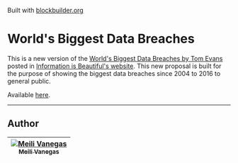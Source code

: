 Built with [blockbuilder.org](http://blockbuilder.org)

# World's Biggest Data Breaches

This is a new version of the [World's Biggest Data Breaches by Tom Evans](http://www.informationisbeautiful.net/visualizations/worlds-biggest-data-breaches-hacks/) posted in [Information is Beautiful's website](http://www.informationisbeautiful.net/). This new proposal is built for the purpose of showing the biggest data breaches since 2004 to 2016 to general public.

Available [here](http://bl.ocks.org/mvanegas10/raw/3b46f45943f88230e4eaa827d1e98bdb/).

---
## Author

<!-- Contributors table START -->
| [![Meili Vanegas](https://avatars.githubusercontent.com/mvanegas10?s=100)<br /><sub>Meili Vanegas</sub>](https://github.com/mvanegas10)<br /> |
| :---: |

<!-- Contributors table END -->
